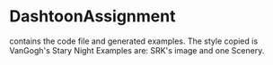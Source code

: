 # DashtoonAssignment
contains the code file and generated examples. 
The style copied is VanGogh's Stary Night
Examples are: SRK's image and one Scenery. 

